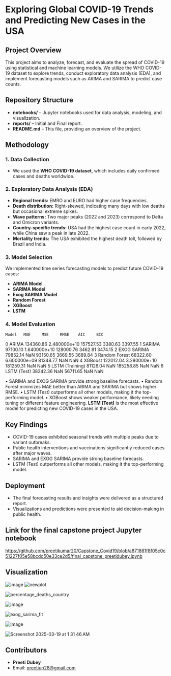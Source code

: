 # Exploring Global COVID-19 Trends and Predicting New Cases in the USA

## Project Overview
This project aims to analyze, forecast, and evaluate the spread of COVID-19 using statistical and machine learning models. We utilize the WHO COVID-19 dataset to explore trends, conduct exploratory data analysis (EDA), and implement forecasting models such as ARIMA and SARIMA to predict case counts.

## Repository Structure
- **notebooks/** – Jupyter notebooks used for data analysis, modeling, and visualization.
- **reports/** – Initial and Final report.
- **README.md** – This file, providing an overview of the project.

## Methodology
### 1. Data Collection
- We used the **WHO COVID-19 dataset**, which includes daily confirmed cases and deaths worldwide.

### 2. Exploratory Data Analysis (EDA)
- **Regional trends:** EMRO and EURO had higher case frequencies.
- **Death distribution:** Right-skewed, indicating many days with low deaths but occasional extreme spikes.
- **Wave patterns:** Two major peaks (2022 and 2023) correspond to Delta and Omicron variants.
- **Country-specific trends:** USA had the highest case count in early 2022, while China saw a peak in late 2022.
- **Mortality trends:** The USA exhibited the highest death toll, followed by Brazil and India.

### 3. Model Selection
We implemented time series forecasting models to predict future COVID-19 cases:
- **ARIMA Model**
- **SARIMA Model**
- **Exog SARIMA Model**
- **Random Forest**
- **XGBoost**
- **LSTM**

### 4. Model Evaluation
 	Model 	MAE 	MSE 	RMSE 	AIC 	BIC
0 	ARIMA 	134360.86 	2.480000e+10 	157527.53 	3380.63 	3397.55
1 	SARIMA 	97100.10 	1.640000e+10 	128000.76 	3462.81 	3474.15
2 	EXOG SARIMA 	79852.14 	NaN 	93150.65 	3669.55 	3689.84
3 	Random Forest 	68322.60 	6.600000e+09 	81348.77 	NaN 	NaN
4 	XGBoost 	122012.04 	3.280000e+10 	181259.31 	NaN 	NaN
5 	LSTM (Training) 	81126.04 	NaN 	185258.85 	NaN 	NaN
6 	LSTM (Test) 	38242.36 	NaN 	56711.65 	NaN 	NaN

• SARIMA and EXOG SARIMA provide strong baseline forecasts. 
• Random Forest minimizes MAE better than ARIMA and SARIMA but shows higher RMSE. 
• LSTM (Test) outperforms all other models, making it the top-performing model. 
• XGBoost shows weaker performance, likely needing tuning or different feature engineering.
**LSTM (Test)** is the most effective model for predicting new COVID-19 cases in the USA.

## Key Findings
- COVID-19 cases exhibited seasonal trends with multiple peaks due to variant outbreaks.
- Public health interventions and vaccinations significantly reduced cases after major waves.
- SARIMA and EXOG SARIMA provide strong baseline forecasts.
- LSTM (Test) outperforms all other models, making it the top-performing model. 

## Deployment
- The final forecasting results and insights were delivered as a structured report.
- Visualizations and predictions were presented to aid decision-making in public health.

## Link for the final capstone project Jupyter notebook
https://github.com/preetikumar20/Capstone_Covid19/blob/a871861f8f05c0c51227f05e58bcdd50e33ce2d5/final_capstone_preetidubey.ipynb

## Visualization 
![image](https://github.com/user-attachments/assets/2f58231f-a5cb-4fd4-a280-ade3b31cfa8d)
![newplot](https://github.com/user-attachments/assets/bb35cdad-b468-43af-af75-89a5507725b1)

![percentage_deaths_country](https://github.com/user-attachments/assets/f6c3822b-7d09-4a7c-9b82-8a7db147bc91)

![image](https://github.com/user-attachments/assets/2c961f79-5d3e-41c0-a9f5-ad2976b14c60)


![exog_sarima_fit](https://github.com/user-attachments/assets/5f3bc53b-ef67-41f0-b6ae-d335eda49003)

![image](https://github.com/user-attachments/assets/9e49ff99-375e-4277-8949-0b8356310035)

![Screenshot 2025-03-19 at 1 31 46 AM](https://github.com/user-attachments/assets/3a506882-7dec-4896-8e36-a6ac5108a016)


## Contributors
- **Preeti Dubey**
- Email: preetiup28@gmail.com


